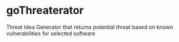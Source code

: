 # goThreaterator
Threat Idea Generator that returns potential threat based on known vulnerabilities for selected software
